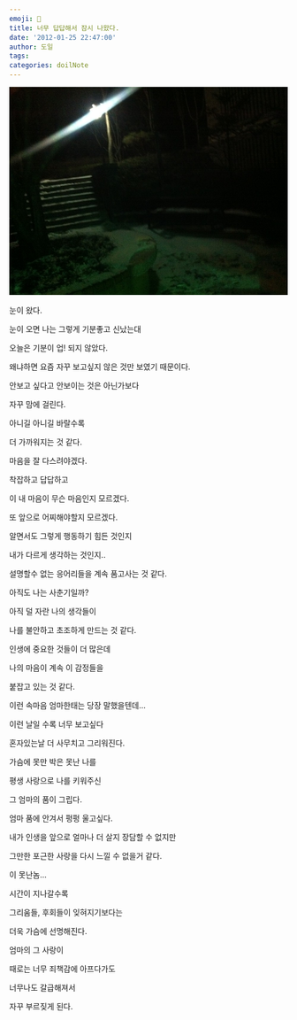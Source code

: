 ```yaml
---
emoji: 📔
title: 너무 답답해서 잠시 나왔다.
date: '2012-01-25 22:47:00'
author: 도일
tags: 
categories: doilNote
---
```

![img](./img/P120125225648.jpg)

 

눈이 왔다.

 

눈이 오면 나는 그렇게 기분좋고 신났는대

 

오늘은 기분이 업! 되지 않았다.

 

왜냐하면 요즘 자꾸 보고싶지 않은 것만 보였기 때문이다.

 

안보고 싶다고 안보이는 것은 아닌가보다

 

자꾸 맘에 걸린다.

 

아니길 아니길 바랄수록

 

더 가까워지는 것 같다.

 

마음을 잘 다스려야겠다.

 

 

 

착잡하고 답답하고

 

이 내 마음이 무슨 마음인지 모르겠다.

 

또 앞으로 어찌해야할지 모르겠다.

 

알면서도 그렇게 행동하기 힘든 것인지

 

내가 다르게 생각하는 것인지..

 

설명할수 없는 응어리들을 계속 품고사는 것 같다.

 

 

 

아직도 나는 사춘기일까?

 

아직 덜 자란 나의 생각들이

 

나를 불안하고 초조하게 만드는 것 같다.

 

인생에 중요한 것들이 더 많은데

 

나의 마음이 계속 이 감정들을

 

붙잡고 있는 것 같다.

 

 

 

이런 속마음 엄마한태는 당장 말했을텐데...

 

이런 날일 수록 너무 보고싶다

 

혼자있는날 더 사무치고 그리워진다.

 

가슴에 못만 박은 못난 나를

 

평생 사랑으로 나를 키워주신

 

그 엄마의 품이 그립다.

 

엄마 품에 안겨서 펑펑 울고싶다.

 

내가 인생을 앞으로 얼마나 더 살지 장담할 수 없지만

 

그만한 포근한 사랑을 다시 느낄 수 없을거 같다.

 

이 못난놈...

 

시간이 지나갈수록 

 

그리움들, 후회들이 잊혀지기보다는

 

더욱 가슴에 선명해진다.

 

 

 

엄마의 그 사랑이

 

때로는 너무 죄책감에 아프다가도

 

너무나도 갈급해져서

 

자꾸 부르짖게 된다.